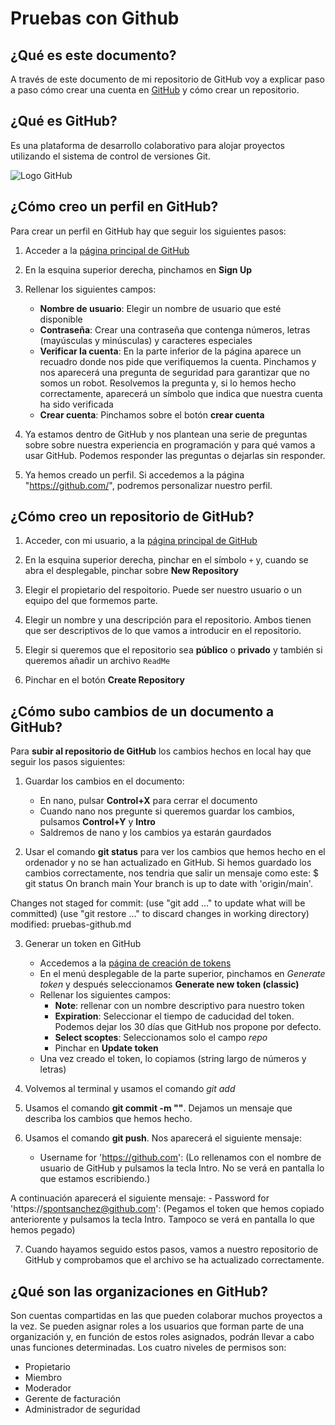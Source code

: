 # Pruebas con Github

## ¿Qué es este documento?

A través de este documento de mi repositorio de GitHub voy a explicar paso a paso cómo crear una cuenta en [GitHub](https://github.com) y cómo crear un repositorio.

<!--
En este punto he tratado de subir los cambios a GitHub, para ver si se muestran correctamente.
     --->

## ¿Qué es GitHub?

Es una plataforma de desarrollo colaborativo para alojar proyectos utilizando el sistema de control de versiones Git.

![Logo GitHub](https://global-uploads.webflow.com/5f5a53e153805db840dae2db/6073fbf151fa4565d48572dc_GitHub_aprender-programaci%25C3%25B3n.jpeg "Logo de GitHub")

## ¿Cómo creo un perfil en GitHub?

Para crear un perfil en GitHub hay que seguir los siguientes pasos:
1. Acceder a la [página principal de GitHub](https://www.github.com)

2. En la esquina superior derecha, pinchamos en **Sign Up**

3. Rellenar los siguientes campos:
	- **Nombre de usuario**: Elegir un nombre de usuario que esté disponible
	- **Contraseña**: Crear una contraseña que contenga números, letras (mayúsculas y minúsculas) y caracteres especiales
	- **Verificar la cuenta**: En la parte inferior de la página aparece un recuadro donde nos pide que verifiquemos la cuenta. Pinchamos y nos aparecerá una pregunta de seguridad para garantizar que no somos un robot. Resolvemos la pregunta y, si lo hemos hecho correctamente, aparecerá un símbolo que indica que nuestra cuenta ha sido verificada
	- **Crear cuenta**: Pinchamos sobre el botón **crear cuenta**

4. Ya estamos dentro de GitHub y nos plantean una serie de preguntas sobre sobre nuestra experiencia en programación y para qué vamos a usar GitHub. Podemos responder las preguntas o dejarlas sin responder.

5. Ya hemos creado un perfil. Si accedemos a la página "https://github.com/<tu nombre de usuario>", podremos personalizar nuestro perfil.

## ¿Cómo creo un repositorio de GitHub?

1. Acceder, con mi usuario, a la [página principal de GitHub](https://www.github.com)

2. En la esquina superior derecha, pinchar en el símbolo `+` y, cuando se abra el desplegable, pinchar sobre **New Repository**

3. Elegir el propietario del respoitorio. Puede ser nuestro usuario o un equipo del que formemos parte.

4. Elegir un nombre y una descripción para el repositorio. Ambos tienen que ser descriptivos de lo que vamos a introducir en el repositorio.

5. Elegir si queremos que el repositorio sea **público** o **privado** y también si queremos añadir un archivo `ReadMe`

6. Pinchar en el botón **Create Repository**

## ¿Cómo subo cambios de un documento a GitHub?

Para **subir al repositorio de GitHub** los cambios hechos en local hay que seguir los pasos siguientes:
1. Guardar los cambios en el documento:
	- En nano, pulsar **Control+X** para cerrar el documento
	- Cuando nano nos pregunte si queremos guardar los cambios, pulsamos **Control+Y** y **Intro**
	- Saldremos de nano y los cambios ya estarán gaurdados

2. Usar el comando **git status** para ver los cambios que hemos hecho en el ordenador y no se han actualizado en GitHub. Si hemos guardado los cambios correctamente, nos tendria que salir un mensaje como este:
$ git status
On branch main
Your branch is up to date with 'origin/main'.

Changes not staged for commit:
  (use "git add <file>..." to update what will be committed)
  (use "git restore <file>..." to discard changes in working directory)
        modified:   pruebas-github.md

3. Generar un token en GitHub
	- Accedemos a la [página de creación de tokens](https://github.com/settings/tokens)
	- En el menú desplegable de la parte superior, pinchamos en *Generate token* y después seleccionamos **Generate new token (classic)**
	- Rellenar los siguientes campos:
		- **Note**: rellenar con un nombre descriptivo para nuestro token
		- **Expiration**: Seleccionar el tiempo de caducidad del token. Podemos dejar los 30 días que GitHub nos propone por defecto.
		- **Select scoptes**: Seleccionamos solo el campo *repo*
		- Pinchar en **Update token**
	- Una vez creado el token, lo copiamos (string largo de números y letras)

4. Volvemos al terminal y usamos el comando *git add <nombre del documento>*

5. Usamos el comando **git commit -m "<mensaje>"**. Dejamos un mensaje que describa los cambios que hemos hecho.

6. Usamos el comando **git push**. Nos aparecerá el siguiente mensaje:
	- Username for 'https://github.com': (Lo rellenamos con el nombre de usuario de GitHub y pulsamos la tecla Intro. No se verá en pantalla lo que estamos escribiendo.)

A continuación aparecerá el siguiente mensaje:
	- Password for 'https://spontsanchez@github.com': (Pegamos el token que hemos copiado anteriorente y pulsamos la tecla Intro. Tampoco se verá en pantalla lo que hemos pegado)

7. Cuando hayamos seguido estos pasos, vamos a nuestro repositorio de GitHub y comprobamos que el archivo se ha actualizado correctamente.

## ¿Qué son las organizaciones en GitHub?

Son cuentas compartidas en las que pueden colaborar muchos proyectos a la vez. Se pueden asignar roles a los usuarios que forman parte de una organización y, en función de estos roles asignados, podrán llevar a cabo unas funciones determinadas.
Los cuatro niveles de permisos son:
- Propietario
- Miembro
- Moderador
- Gerente de facturación
- Administrador de seguridad
